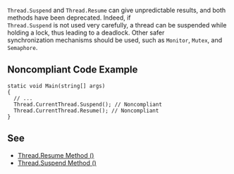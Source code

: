 
`Thread.Suspend` and `Thread.Resume` can give unpredictable results, and both methods have been deprecated. Indeed, if<br>`Thread.Suspend` is not used very carefully, a thread can be suspended while holding a lock, thus leading to a deadlock. Other safer<br>synchronization mechanisms should be used, such as `Monitor`, `Mutex`, and `Semaphore`.

## Noncompliant Code Example


    static void Main(string[] args)
    {
      // ...
      Thread.CurrentThread.Suspend(); // Noncompliant
      Thread.CurrentThread.Resume(); // Noncompliant
    }


## See

- [Thread.Resume Method ()](https://msdn.microsoft.com/en-us/library/system.threading.thread.resume.aspx)
- [Thread.Suspend Method ()](https://msdn.microsoft.com/en-us/library/system.threading.thread.suspend%28v=vs.110%29.aspx)

